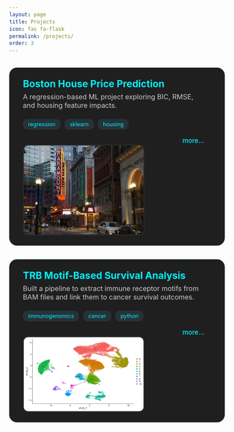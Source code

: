 ```yaml
---
layout: page
title: Projects
icon: fas fa-flask
permalink: /projects/
order: 3
---
```


<!-- Project 1 -->
<div class="project-entry">
  <div class="project-info">
    <div class="project-title">Boston House Price Prediction</div>
    <div class="project-desc">A regression-based ML project exploring BIC, RMSE, and housing feature impacts.</div>
    <div class="project-tags">
      <span>regression</span><span>sklearn</span><span>housing</span>
    </div>
    <div class="project-links-container">
      <div class="project-links">
        <a href="https://github.com/your-username/boston-house" title="GitHub Repo" target="_blank">
          <i class="fab fa-github"></i>
        </a>
        <a href="/learning-bioinformatics/projects/boston-house/" title="Read Blog" target="_blank">
          <i class="fas fa-blog"></i>
        </a>
      </div>
      <a class="read-more" href="/learning-bioinformatics/projects/boston-house/">more…</a>
    </div>
  </div>
  <img class="project-thumb" src="/assets/img/project-thumbs/boston.png" alt="Boston Housing">
</div>

<!-- Project 2 -->
<div class="project-entry">
  <div class="project-info">
    <div class="project-title">TRB Motif-Based Survival Analysis</div>
    <div class="project-desc">Built a pipeline to extract immune receptor motifs from BAM files and link them to cancer survival outcomes.</div>
    <div class="project-tags">
      <span>immunogenomics</span><span>cancer</span><span>python</span>
    </div>
    <div class="project-links-container">
      <div class="project-links">
        <a href="https://github.com/your-username/trb-survival" title="GitHub Repo" target="_blank">
          <i class="fab fa-github"></i>
        </a>
        <a href="/learning-bioinformatics/projects/trb-survival/" title="Read Blog" target="_blank">
          <i class="fas fa-blog"></i>
        </a>
      </div>
      <a class="read-more" href="/learning-bioinformatics/projects/trb-survival/">more…</a>
    </div>
  </div>
  <img class="project-thumb" src="/assets/img/project-thumbs/unannotated_clusters.png" alt="TRB Motif Analysis">
</div>

<!-- CSS Styling -->
<style>
.project-entry {
  display: flex;
  align-items: center;
  justify-content: space-between;
  background: #1f1f1f;
  margin: 2rem 0;
  padding: 1.5rem 2rem;
  border-radius: 18px;
  box-shadow: 0 0 12px rgba(0, 255, 255, 0.08);
  transition: transform 0.3s ease;
  flex-wrap: wrap;
}

.project-entry:hover {
  transform: scale(1.01);
  box-shadow: 0 0 20px rgba(0, 255, 255, 0.3);
}

.project-info {
  flex: 1 1 300px;
  padding-right: 1rem;
  display: flex;
  flex-direction: column;
  justify-content: center;
}

.project-title {
  font-size: 1.4rem;
  font-weight: 700;
  color: #00f2ff;
  margin-bottom: 0.4rem;
}

.project-desc {
  color: #ccc;
  margin-bottom: 0.8rem;
  font-size: 1rem;
}

.project-tags {
  margin: 0.6rem 0 1rem 0;
  display: flex;
  flex-wrap: wrap;
  gap: 0.6rem;
}

.project-tags span {
  background: #263238;
  color: #00f2ff;
  padding: 0.3rem 0.75rem;
  font-size: 0.8rem;
  border-radius: 10px;
}

.project-links-container {
  display: flex;
  justify-content: space-between;
  align-items: center;
  flex-wrap: wrap;
}

.project-links {
  display: flex;
  align-items: center;
  gap: 1.2rem;
  font-size: 1.6rem;
}

.project-links a {
  color: #56cc9d;
  transition: 0.2s ease;
}

.project-links a:hover {
  color: #00f2ff;
  transform: scale(1.2);
}

.read-more {
  font-size: 0.95rem;
  color: #00f2ff;
  text-decoration: none;
  font-weight: 500;
  transition: all 0.2s ease;
  margin-left: auto;
}

.read-more:hover {
  text-decoration: underline;
  transform: scale(1.05);
}

.project-thumb {
  width: 280px;
  max-width: 100%;
  border-radius: 12px;
  object-fit: cover;
  border: 2px solid #2c2c2c;
}

/* Responsive stacking on small screens */
@media (max-width: 768px) {
  .project-entry {
    flex-direction: column;
    align-items: flex-start;
  }

  .project-thumb {
    width: 100%;
    margin-top: 1rem;
  }

  .project-links-container {
    flex-direction: column;
    align-items: flex-start;
    gap: 0.6rem;
  }

  .read-more {
    margin-left: 0;
  }
}
</style>

